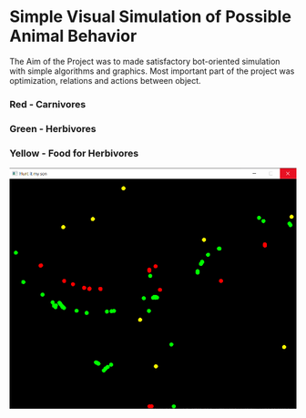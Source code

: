 # Simple Visual Simulation of Possible Animal Behavior

The Aim of the Project was to made satisfactory bot-oriented simulation with simple algorithms and graphics.
Most important part of the project was optimization, relations and actions between object.

### Red - Carnivores
### Green - Herbivores
### Yellow - Food for Herbivores

![alt text](https://github.com/ArturOle/HunterAndPreySim/blob/main/Photos/Screen1.png)
